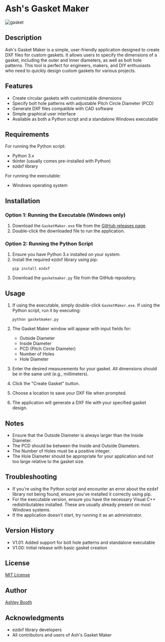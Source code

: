 # Ash's Gasket Maker
![gasket](https://github.com/user-attachments/assets/8c8c5e89-3dd9-4fc4-83de-7829e9a5a903)



## Description
Ash's Gasket Maker is a simple, user-friendly application designed to create DXF files for custom gaskets. It allows users to specify the dimensions of a gasket, including the outer and inner diameters, as well as bolt hole patterns. This tool is perfect for engineers, makers, and DIY enthusiasts who need to quickly design custom gaskets for various projects.

## Features
- Create circular gaskets with customizable dimensions
- Specify bolt hole patterns with adjustable Pitch Circle Diameter (PCD)
- Generate DXF files compatible with CAD software
- Simple graphical user interface
- Available as both a Python script and a standalone Windows executable

## Requirements
For running the Python script:
- Python 3.x
- tkinter (usually comes pre-installed with Python)
- ezdxf library

For running the executable:
- Windows operating system

## Installation

### Option 1: Running the Executable (Windows only)
1. Download the `GasketMaker.exe` file from the [GitHub releases page](https://github.com/Booth-Ashley/Ashs-Gasket-Maker/releases).
2. Double-click the downloaded file to run the application.

### Option 2: Running the Python Script
1. Ensure you have Python 3.x installed on your system.
2. Install the required ezdxf library using pip:
   ```
   pip install ezdxf
   ```
3. Download the `gasketmaker.py` file from the GitHub repository.

## Usage
1. If using the executable, simply double-click `GasketMaker.exe`.
   If using the Python script, run it by executing:
   ```
   python gasketmaker.py
   ```
2. The Gasket Maker window will appear with input fields for:
   - Outside Diameter
   - Inside Diameter
   - PCD (Pitch Circle Diameter)
   - Number of Holes
   - Hole Diameter

3. Enter the desired measurements for your gasket. All dimensions should be in the same unit (e.g., millimeters).

4. Click the "Create Gasket" button.

5. Choose a location to save your DXF file when prompted.

6. The application will generate a DXF file with your specified gasket design.

## Notes
- Ensure that the Outside Diameter is always larger than the Inside Diameter.
- The PCD should be between the Inside and Outside Diameters.
- The Number of Holes must be a positive integer.
- The Hole Diameter should be appropriate for your application and not too large relative to the gasket size.

## Troubleshooting
- If you're using the Python script and encounter an error about the ezdxf library not being found, ensure you've installed it correctly using pip.
- For the executable version, ensure you have the necessary Visual C++ redistributables installed. These are usually already present on most Windows systems.
- If the application doesn't start, try running it as an administrator.

## Version History
- V1.01: Added support for bolt hole patterns and standalone executable
- V1.00: Initial release with basic gasket creation

## License
[MIT License](https://github.com/Booth-Ashley/Ashs-Gasket-Maker/blob/main/LICENSE)

## Author
[Ashley Booth](https://github.com/Booth-Ashley)

## Acknowledgments
- ezdxf library developers
- All contributors and users of Ash's Gasket Maker
